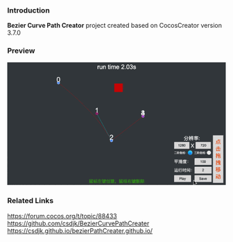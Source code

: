 ### Introduction
**Bezier Curve Path Creator** project created based on CocosCreator version 3.7.0

### Preview
![image](../../../gif/202203/2022030565.gif)

### Related Links
https://forum.cocos.org/t/topic/88433    
https://github.com/csdjk/BezierCurvePathCreater    
https://csdjk.github.io/bezierPathCreater.github.io/